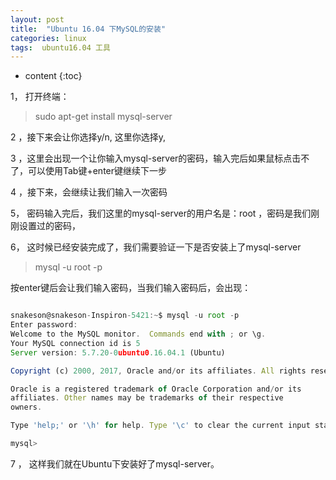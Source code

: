 ```yaml
---
layout: post
title:  "Ubuntu 16.04 下MySQL的安装"
categories: linux
tags:  ubuntu16.04 工具
---
```


* content
{:toc}


1， 打开终端：
>  sudo apt-get install mysql-server

2 ，接下来会让你选择y/n, 这里你选择y,

3 ，这里会出现一个让你输入mysql-server的密码，输入完后如果鼠标点击不了，可以使用Tab键+enter键继续下一步

4 ，接下来，会继续让我们输入一次密码







5， 密码输入完后，我们这里的mysql-server的用户名是：root ，密码是我们刚刚设置过的密码，

6， 这时候已经安装完成了，我们需要验证一下是否安装上了mysql-server
>  mysql -u root -p

按enter键后会让我们输入密码，当我们输入密码后，会出现：
```js

snakeson@snakeson-Inspiron-5421:~$ mysql -u root -p
Enter password: 
Welcome to the MySQL monitor.  Commands end with ; or \g.
Your MySQL connection id is 5
Server version: 5.7.20-0ubuntu0.16.04.1 (Ubuntu)

Copyright (c) 2000, 2017, Oracle and/or its affiliates. All rights reserved.

Oracle is a registered trademark of Oracle Corporation and/or its
affiliates. Other names may be trademarks of their respective
owners.

Type 'help;' or '\h' for help. Type '\c' to clear the current input statement.

mysql> 
```

7 ， 这样我们就在Ubuntu下安装好了mysql-server。



